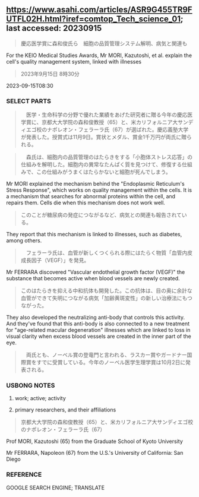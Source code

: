 ## https://www.asahi.com/articles/ASR9G455TR9FUTFL02H.html?iref=comtop_Tech_science_01; last accessed: 20230915

> 慶応医学賞に森和俊氏ら　細胞の品質管理システム解明、病気と関連も

For the KEIO Medical Studies Awards, Mr MORI, Kazutoshi, et al. explain the cell's quality management system, linked with illnesses

> 2023年9月15日 8時30分

2023-09-15T08:30

### SELECT PARTS

>　医学・生命科学の分野で優れた業績をあげた研究者に贈る今年の慶応医学賞に、京都大大学院の森和俊教授（65）と、米カリフォルニア大サンディエゴ校のナポレオン・フェラーラ氏（67）が選ばれた。慶応義塾大学が発表した。授賞式は11月9日。賞状とメダル、賞金1千万円が両氏に贈られる。


>　森氏は、細胞内の品質管理のはたらきをする「小胞体ストレス応答」の仕組みを解明した。細胞内の異常なたんぱく質を見つけて、修復する仕組みで、この仕組みがうまくはたらかないと細胞が死んでしまう。

Mr MORI explained the mechanism behind the "Endoplasmic Reticulum's Stress Response", which works on quality management within the cells. It is a mechanism that searches for abnormal proteins within the cell, and repairs them. Cells die when this mechanism does not work well.

> このことが糖尿病の発症につながるなど、病気との関連も報告されている。

They report that this mechanism is linked to illnesses, such as diabetes, among others.

>　フェラーラ氏は、血管が新しくつくられる際にはたらく物質「血管内皮成長因子（VEGF）」を発見。

Mr FERRARA discovered "Vascular endothelial growth factor (VEGF)" the substance that becomes active when blood vessels are newly created. 

> このはたらきを抑える中和抗体も開発した。この抗体は、目の奥に余計な血管ができて失明につながる病気「加齢黄斑変性」の新しい治療法にもつながった。

They also developed the neutralizing anti-body that controls this activity. And they've found that this anti-body is also connected to a new treatment for "age-related macular degeneration" illnesses which are linked to loss in visual clarity when excess blood vessels are created in the inner part of the eye.

>　両氏とも、ノーベル賞の登竜門と言われる、ラスカー賞やガードナー国際賞をすでに受賞している。今年のノーベル医学生理学賞は10月2日に発表される。

### USBONG NOTES

1) work; active; activity

2) primary researchers, and their affiliations

> 京都大大学院の森和俊教授（65）と、米カリフォルニア大サンディエゴ校のナポレオン・フェラーラ氏（67）

Prof MORI, Kazutoshi (65) from the Graduate School of Kyoto University 

Mr FERRARA, Napoleon (67) from the U.S.'s University of California: San Diego

### REFERENCE

GOOGLE SEARCH ENGINE; TRANSLATE
